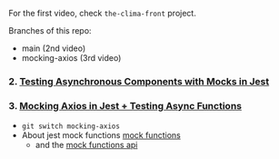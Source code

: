 For the first video, check `the-clima-front` project.

Branches of this repo:

- main (2nd video)
- mocking-axios (3rd video)

### 2. [Testing Asynchronous Components with Mocks in Jest](https://www.youtube.com/watch?v=uo0psyTxgQM&list=PL8fumNHsC-3NaPNxh2bous6bBDWwJ4r1-&index=3)

### 3. [Mocking Axios in Jest + Testing Async Functions](https://www.youtube.com/watch?v=9Yrd4aZkse8&list=PL8fumNHsC-3NaPNxh2bous6bBDWwJ4r1-&index=4)

- `git switch mocking-axios`
- About jest mock functions [mock functions](https://jestjs.io/docs/mock-functions)
  - and the [mock functions api](https://jestjs.io/docs/mock-function-api)
